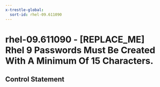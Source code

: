 ```yaml
---
x-trestle-global:
  sort-id: rhel-09.611090
---
```


# rhel-09.611090 - \[REPLACE_ME\] Rhel 9 Passwords Must Be Created With A Minimum Of 15 Characters.

## Control Statement
